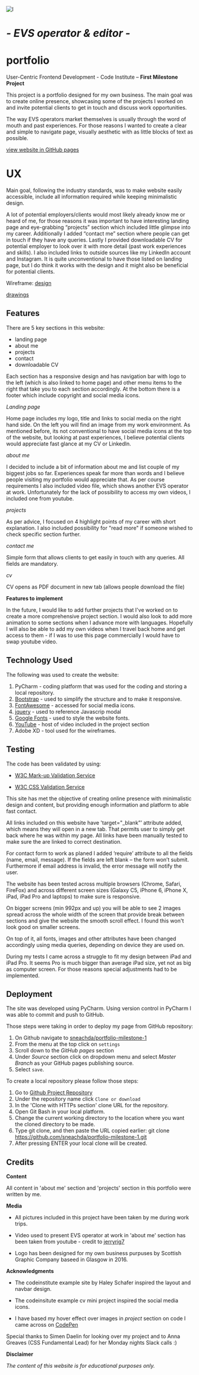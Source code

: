 ![l](assets/images/logo.jpg)

# *- EVS operator & editor -*
# **portfolio**

User-Centric Frontend Development - Code Institute
– **First Milestone Project** 

This project is a portfolio designed for my own business. The main goal was to create online presence, showcasing some of the projects I worked on and invite potential clients to get in touch and discuss work opportunities.

The way EVS operators market themselves is usually through the word of mouth and past experiences. For those reasons I wanted to create a clear and simple to navigate page,  visually aesthetic with as little blocks of text as possible. 

[view website in GitHub pages](https://github.com/sneachda/portfolio-milestone-1)

# UX

Main goal, following the industry standards, was to make website easily accessible, include all information required while keeping minimalistic design.

A lot of potential employers/clients would most likely already know me or heard of me, for those reasons it was important to have interesting landing page and eye-grabbing “projects” section which included little glimpse into my career.
Additionally I added “contact me” section where people can get in touch if they have any queries.
Lastly I provided downloadable CV for potential employer to look over it with more detail (past work experiences and skills). 
I also included links to outside sources like my LinkedIn account and Instagram. It is quite unconventional to have those listed on landing page, but I do think it works with the design and it might also be beneficial for potential clients.


Wireframe:
[design](wireframe/visual.jpg)

[drawings](wireframe/draw.jpg)



## Features

There are 5 key sections in this website:

 - landing page
 - about me
 - projects
 - contact
 - downloadable CV
 
Each section has a responsive design and has navigation bar with logo to the left (which is also linked to home page) and other menu items to the right that take you to each section accordingly.
At the bottom there is a footer which include copyright and social media icons.

*Landing page*

Home page includes my logo, title and links to social media on the right hand side. On the left you will find an image from my work environment.
As mentioned before, its not conventional to have social media icons at the top of the website, but looking at past experiences, I believe potential clients would appreciate fast glance at my CV or LinkedIn. 

*about me*

I decided to include a bit of information about me and list couple of my biggest jobs so far.  Experiences speak far more than words and I believe people visiting my portfolio would appreciate that. 
As per course requirements I also included video file, which shows another EVS operator at work. Unfortunately for the lack of possibility to access my own videos, I included one from youtube.

*projects*

As per advice, I focused on 4 highlight points of my career with short explanation. I also included possibility for "read more" if someone wished to check specific section further. 

*contact me*

Simple form that allows clients to get easily in touch with any queries. All fields are mandatory.

*cv*

CV opens as PDF document in new tab (allows people download the file)


**Features to implement** 

In the future, I would like to add further projects that I've worked on to create a more comprehensive project section. I would also look to add more animation to some sections when I advance more with languages. 
Hopefully I will also be able to add my own videos when I travel back home and get access to them - if I was to use this page commercially I would have to swap youtube video.


## Technology Used

The following was used to create the website:

1.  PyCharm - coding platform that was used for the coding and storing a local repository.
2.  [Bootstrap](https://www.bootstrapcdn.com/) - used to simplify the structure and to make it responsive.
3.  [FontAwesome](https://use.fontawesome.com) - accessed for social media icons.
4.  [jquery](https://www.jquery.com) - used to reference Javascrip modal
5.  [Google Fonts](https://fonts.google.com/) - used to style the website fonts.
6.  [YouTube](https://www.youtube.com/) - host of video included in the project section
7.  Adobe XD - tool used for the wireframes.


## Testing

The code has been validated by using:
- [W3C Mark-up Validation Service](https://validator.w3.org/)

- [W3C CSS Validation Service](https://jigsaw.w3.org/css-validator/)


This site has met the objective of creating online presence with minimalistic design and content, but providing enough information and platform to able fast contact. 

All links included on this website have 'target="_blank”’ attribute added, which means they will open in a new tab. That permits user to simply get back where he was within my page. All links have been manually tested to make sure the are linked to correct destination.


For contact form to work as planed I added ‘require’ attribute to all the fields (name, email, message). If the fields are left blank – the form won’t submit. Furthermore if email address is invalid, the error message will notify the user.

The website has been tested across multiple browsers (Chrome, Safari, FireFox) and across different screen sizes (Galaxy C5, iPhone 6, iPhone X, iPad, iPad Pro and laptops) to make sure is responsive. 

On bigger screens (min 992px and up) you will be able to see 2 images spread across the whole width of the screen that provide break between sections and give the website the smooth scroll effect. I found this won't look good on smaller screens.

On top of it, all fonts, images and other attributes have been changed accordingly  using media queries, depending on device they are used on. 



During my tests I came across a struggle to fit my design between iPad and iPad Pro. It seems Pro is much bigger than average iPad size, yet not as big as computer screen. For those reasons special adjustments had to be implemented. 


## Deployment

The site was developed using PyCharm. Using version control in PyCharm I was able to commit and push to GitHub.

Those steps were taking in order to deploy my page from GitHub repository:
1.  On Github navigate to [sneachda/portfolio-milestone-1](https://github.com/sneachda/portfolio-milestone-1)
2.  From the menu at the top click on  `settings`
3.  Scroll down to the *GitHub pages* section
4.  Under *Source* section click on dropdown menu and select *Master Branch* as your GitHub pages publishing source.
5.  Select  `save`.


To create a local repository please follow those steps:

1.  Go to [Github Project Repository](https://github.com/sneachda/portfolio-milestone-1)  
2.  Under the repository name click  `Clone or download`  
3.  In the 'Clone with HTTPs section' clone URL for the repository.
4.  Open Git Bash in your local platform.
5.  Change the current working directory to the location where you want the cloned directory to be made.
6.  Type git clone, and then paste the URL copied earlier: 
git clone https://github.com/sneachda/portfolio-milestone-1.git
7.  After pressing ENTER your local clone will be created.



## Credits

**Content** 

All content in 'about me' section and 'projects' section in this portfolio were written by me.

**Media** 

- All pictures included in this project have been taken by me during work trips. 

- Video used to present EVS operator at work in 'about me' section has been taken from youtube - credit to [jerryrig7](https://www.youtube.com/user/jerryrig7)

- Logo has been designed for my own business purpuses by Scottish Graphic Company baseed in Glasgow in 2016.

**Acknowledgments** 

- The codeinstitute example site by Haley Schafer inspired the layout and navbar design.

- The codeinsitute example cv mini project inspired the social media icons.

- I have based my hover effect over images in *project* section on code I came across on [CodePen](https://codepen.io/nxworld/pen/ZYNOBZ)

Special thanks to Simen Daelin for looking over my project and to Anna Greaves (CSS Fundamental Lead) for her Monday nights Slack calls :)





**Disclaimer** 

*The content of this website is for educational purposes only.*



